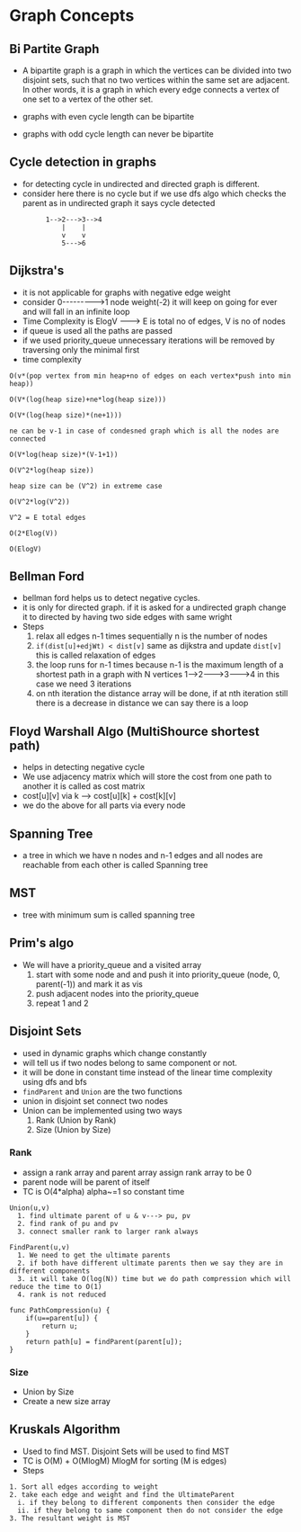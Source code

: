 # Graph Concepts
## Bi Partite Graph
- A bipartite graph is a graph in which the vertices can be divided into two disjoint sets, such that no two vertices within the same set are adjacent. In other words, it is a graph in which every edge connects a vertex of one set to a vertex of the other set.

- graphs with even cycle length can be bipartite 
- graphs with odd cycle length can never be bipartite

## Cycle detection in graphs
- for detecting cycle in undirected and directed graph is different.
- consider here there is no cycle but if we use dfs algo which checks the parent as in undirected graph it says cycle detected
```
         1-->2--->3-->4
             |    |
             v    v
             5--->6
```

## Dijkstra's
- it is not applicable for graphs with negative edge weight
- consider 0--------->1 node weight(-2) it will keep on going for ever and will fall in an infinite loop
- Time Complexity is ElogV ---> E is total no of edges, V is no of nodes
- if queue is used all the paths are passed
- if we used priority_queue unnecessary iterations will be removed by traversing only the minimal first
- time complexity
```
O(v*(pop vertex from min heap+no of edges on each vertex*push into min heap))

O(V*(log(heap size)+ne*log(heap size)))

O(V*(log(heap size)*(ne+1)))

ne can be v-1 in case of condesned graph which is all the nodes are connected

O(V*log(heap size)*(V-1+1))

O(V^2*log(heap size))

heap size can be (V^2) in extreme case

O(V^2*log(V^2))

V^2 = E total edges

O(2*Elog(V))

O(ElogV)
```

## Bellman Ford
- bellman ford helps us to detect negative cycles.
- it is only for directed graph. if it is asked for a undirected graph change it to directed by having two side edges with same wright
- Steps
  1. relax all edges n-1 times sequentially n is the number of nodes
  2. `if(dist[u]+edjWt) < dist[v]` same as dijkstra and update `dist[v]` this is called relaxation of edges 
  3. the loop runs for n-1 times because n-1 is the maximum length of a shortest path in a graph with N vertices  1-->2--->3--->4 in this case we need 3 iterations
  4. on nth iteration the distance array will be done, if at nth iteration still there is a decrease in distance we can say there is a loop

## Floyd Warshall Algo (MultiShource shortest path)
- helps in detecting negative cycle
- We use adjacency matrix which will store the cost from one path to another it is called as cost matrix
- cost[u][v] via k --> cost[u][k] + cost[k][v]
- we do the above for all parts via every node

## Spanning Tree
- a tree in which we have n nodes and n-1 edges and all nodes are reachable from each other is called Spanning tree
## MST
- tree with minimum sum is called spanning tree

## Prim's algo
- We will have a priority_queue and a visited array
  1. start with some node and and push it into priority_queue (node, 0, parent(-1)) and mark it as vis
  2. push adjacent nodes into the priority_queue
  3. repeat 1 and 2

## Disjoint Sets
- used in dynamic graphs which change constantly
- will tell us if two nodes belong to same component or not.
- it will be done in constant time instead of the linear time complexity using dfs and bfs
- `findParent` and `Union` are the two functions
- union in disjoint set connect two nodes
- Union can be implemented using two ways
  1. Rank (Union by Rank)
  2. Size (Union by Size)

### Rank
- assign a rank array and parent array assign rank array to be 0
- parent node will be parent of itself
- TC is O(4*alpha) alpha~=1 so constant time
```
Union(u,v)
  1. find ultimate parent of u & v---> pu, pv
  2. find rank of pu and pv
  3. connect smaller rank to larger rank always

FindParent(u,v)
  1. We need to get the ultimate parents
  2. if both have different ultimate parents then we say they are in different components
  3. it will take O(log(N)) time but we do path compression which will reduce the time to O(1)
  4. rank is not reduced

func PathCompression(u) {
    if(u==parent[u]) {
        return u;
    }
    return path[u] = findParent(parent[u]);
}
```

### Size
- Union by Size
- Create a new size array

## Kruskals Algorithm
- Used to find MST. Disjoint Sets will be used to find MST
- TC is O(M) + O(MlogM) MlogM for sorting (M is edges)
- Steps
```
1. Sort all edges according to weight
2. take each edge and weight and find the UltimateParent
  i. if they belong to different components then consider the edge
  ii. if they belong to same component then do not consider the edge
3. The resultant weight is MST
```